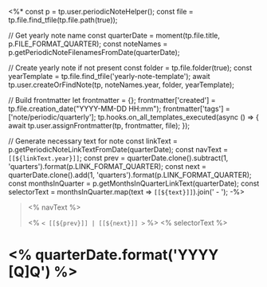 <%*
const p = tp.user.periodicNoteHelper();
const file = tp.file.find_tfile(tp.file.path(true));

// Get yearly note name
const quarterDate = moment(tp.file.title, p.FILE_FORMAT_QUARTER);
const noteNames = p.getPeriodicNoteFilenamesFromDate(quarterDate);

// Create yearly note if not present
const folder = tp.file.folder(true);
const yearTemplate = tp.file.find_tfile('yearly-note-template');
await tp.user.createOrFindNote(tp, noteNames.year, folder, yearTemplate);

// Build frontmatter
let frontmatter = {};
frontmatter['created'] = tp.file.creation_date("YYYY-MM-DD HH:mm");
frontmatter['tags'] = ['note/periodic/quarterly'];
tp.hooks.on_all_templates_executed(async () => {
	await tp.user.assignFrontmatter(tp, frontmatter, file);
});

// Generate necessary text for note
const linkText = p.getPeriodicNoteLinkTextFromDate(quarterDate);
const navText = `[[${linkText.year}]]`;
const prev = quarterDate.clone().subtract(1, 'quarters').format(p.LINK_FORMAT_QUARTER);
const next = quarterDate.clone().add(1, 'quarters').format(p.LINK_FORMAT_QUARTER);
const monthsInQuarter = p.getMonthsInQuarterLinkText(quarterDate);
const selectorText = monthsInQuarter.map(text => `[[${text}]]`).join(' - ');
-%>
> <% navText %>
> 
> <% `< [[${prev}]] | [[${next}]] >` %>
> <% selectorText %>
# <% quarterDate.format('YYYY [Q]Q') %>